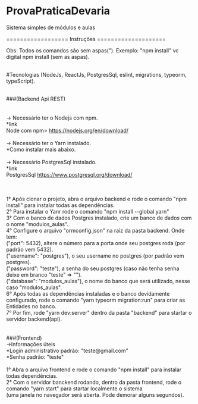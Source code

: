 # ProvaPraticaDevaria
Sistema simples de módulos e aulas

================== Instruções ====================

Obs: Todos os comandos são sem aspas("). Exemplo: "npm install" vc digital npm install (sem as aspas).
<br/>
<br/>

#Tecnologias (NodeJs, ReactJs, PostgresSql, eslint, migrations, typeorm, typeScript).
<br/><br/>

###(Backend Api REST)  
  <br/>
  <br/>
-> Necessário ter o Nodejs com npm.
  <br/>
  *link
  <br/>
    Node com npm> https://nodejs.org/en/download/
    <br/>
    <br/>
-> Necessário ter o Yarn instalado.
   <br/>
   *Como instalar mais abaixo.
   <br/>
   <br/>
-> Necessário PostgresSql instalado.
  <br/>
  *link
  <br/>
    PostgresSql https://www.postgresql.org/download/

<br/>
<br/>
1° Após clonar o projeto, abra o arquivo backend e rode o comando "npm install" para instalar todas as dependências.
<br/>
2° Para instalar o Yanr rode o comando "npm install --global yarn"
<br/>
3° Com o banco de dados Postgres instalado, crie um banco de dados com o nome "modulos_aulas".
<br/>
4° Configure o arquivo "ormconfig.json" na raiz da pasta backend. Onde tem: 
   <br/>
   ("port": 5432), altere o número para a porta onde seu postgres roda (por padrão vem 5432).
   <br/>
   ("username": "postgres"), o seu username no postgres (por padrão vem postgres). 
   <br/>
   ("password": "teste"), a senha do seu postgres (caso não tenha senha deixe em branco "teste" => "").
   <br/>
   ("database": "modulos_aulas"), o nome do banco que será utilizado, nesse caso "modulos_aulas".
<br/>
6° Após todas as dependências instaladas e o banco devidamente configurado, rode o comando "yarn typeorm migration:run" para criar as Entidades no banco.
<br/>
7° Por fim, rode "yarn dev:server" dentro da pasta "backend" para startar o servidor backend(api).

<br/>
<br/>
<br/>
###(Frontend)
  <br/>
  ->Informações úteis
    <br/>
    *Login administrativo padrão: "teste@gmail.com"
    <br/>
    *Senha padrão: "teste"

<br/>
<br/>
1° Abra o arquivo frontend e rode o comando "npm install" para instalar todas dependências.
<br/>
2° Com o servidor banckend rodando, dentro da pasta frontend, rode o comando "yarn start" para startar localmente o sistema
   <br/>
   (uma janela no navegador será aberta. Pode demorar alguns segundos).
  
  
  

